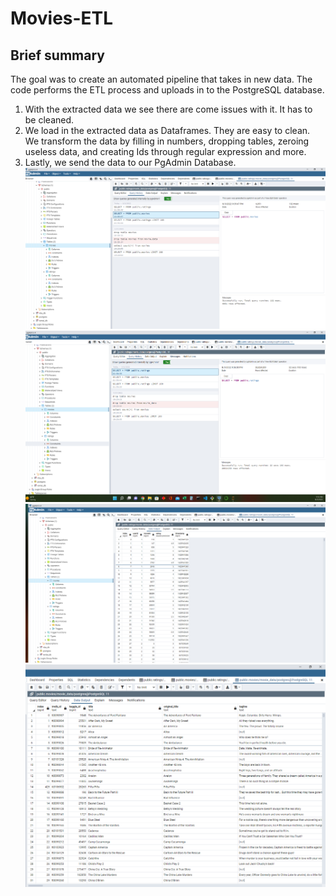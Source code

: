 # Movies-ETL

## Brief summary
The goal was to create an automated pipeline that takes in new data. The code performs the ETL process and uploads in to the PostgreSQL database.

1. With the extracted data we see there are come issues with it. It has to be cleaned.
2. We load in the extracted data as Dataframes. They are easy to clean. We transform the data by filling in numbers, dropping tables, zeroing useless data, and creating Ids through regular expression and more.
3. Lastly, we send the data to our PgAdmin Database.
![Link](https://github.com/Aceofhearts1/Movies-ETL/blob/main/Resources/movies_query.png)
![](https://github.com/Aceofhearts1/Movies-ETL/blob/main/Resources/ratings_query.png)
![](https://github.com/Aceofhearts1/Movies-ETL/blob/main/Resources/movie_database.png)
![](https://github.com/Aceofhearts1/Movies-ETL/blob/main/Resources/movie_database2.png)

